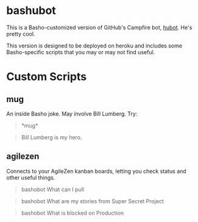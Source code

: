 # bashubot

This is a Basho-customized version of GitHub's Campfire bot,
[hubot](https://github.com/github/hubot).  He's pretty cool.

This version is designed to be deployed on heroku and includes some
Basho-specific scripts that you may or may not find useful.

# Custom Scripts

## mug

An inside Basho joke. May involve Bill Lumberg. Try:

> \*mug\*

> Bill Lumberg is my hero.

## agilezen

Connects to your AgileZen kanban boards, letting you check status and
other useful things.

> bashobot What can I pull

> bashobot What are my stories from Super Secret Project

> bashobot What is blocked on Production
